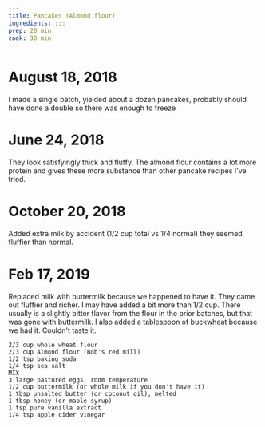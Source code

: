 ```yaml
---
title: Pancakes (Almond flour)
ingredients: ;;;
prep: 20 min
cook: 30 min
---
```


# August 18, 2018
I made a single batch, yielded about a dozen pancakes, probably should have done 
a double so there was enough to freeze

# June 24, 2018
They look satisfyingly thick and fluffy. The almond flour contains a lot more 
protein and gives these more substance than other pancake recipes I've tried. 

# October 20, 2018
Added extra milk by accident (1/2 cup total vs 1/4 normal) they seemed fluffier 
than normal.

# Feb 17, 2019
Replaced milk with buttermilk because we happened to have it. They came out
fluffier and richer. I may have added a bit more than 1/2 cup. There usually is 
a slightly bitter flavor from the flour in the prior batches, but that was gone 
with buttermilk. I also added a tablespoon of buckwheat because we had it. 
Couldn't taste it.

    2/3 cup whole wheat flour
    2/3 cup Almond flour (Bob's red mill)
    1/2 tsp baking soda
    1/4 tsp sea salt
    MIX
    3 large pastured eggs, room temperature
    1/2 cup buttermilk (or whole milk if you don't have it)
    1 tbsp unsalted butter (or coconut oil), melted
    1 tbsp honey (or maple syrup)
    1 tsp pure vanilla extract
    1/4 tsp apple cider vinegar
